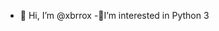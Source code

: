 - 👋 Hi, I’m @xbrrox
-🌱I’m interested in Python 3
<!---
xbrrox/xbrrox is a ✨ special ✨ repository because its `README.md` (this file) appears on your GitHub profile.
You can click the Preview link to take a look at your changes.
--->

